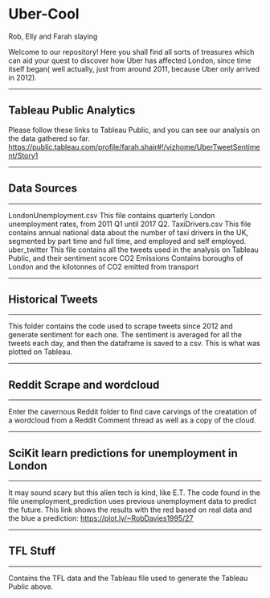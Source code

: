 # Uber-Cool
Rob, Elly and Farah slaying


Welcome to our repository! Here you shall find all sorts of treasures which can aid your quest to discover 
how Uber has affected London, since time itself began( well actually, just from around 2011, because Uber only arrived in 2012).
*********************************************************************************************************************************

## Tableau Public Analytics
Please follow these links to Tableau Public, and you can see our analysis on the data gathered so far.
https://public.tableau.com/profile/farah.shair#!/vizhome/UberTweetSentiment/Story1

************
## Data Sources
*************

LondonUnemployment.csv
This file contains quarterly London unemployment rates, from 2011 Q1 until 2017 Q2.
TaxiDrivers.csv
This file contains annual national data about the number of taxi drivers in the UK, segmented by part time and full time, and employed and self employed.
uber_twitter 
This file contains all the tweets used in the analysis on Tableau Public, and their sentiment score
CO2 Emissions
Contains boroughs of London and the kilotonnes of CO2 emitted from transport

*****************
## Historical Tweets
*****************

This folder contains the code used to scrape tweets since 2012 and generate sentiment for each one. The sentiment is averaged for all the tweets each day, and then the dataframe is saved to a csv. This is what was plotted on Tableau.

****************************
## Reddit Scrape and wordcloud
****************************

Enter the cavernous Reddit folder to find cave carvings of the creatation of a wordcloud from a Reddit Comment thread as well as a copy of the cloud.

****************************************************
## SciKit learn predictions for unemployment in London 
****************************************************

It may sound scary but this alien tech is kind, like E.T.
The code found in the file unemployment_prediction uses previous unemployment data to predict the future. 
This link shows the results with the red based on real data and the blue a prediction:
https://plot.ly/~RobDavies1995/27

**********
## TFL Stuff
**********
Contains the TFL data and the Tableau file used to generate the Tableau Public above. 
